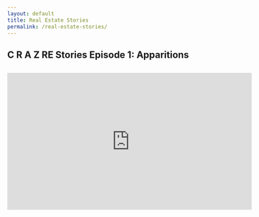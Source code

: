 ```yaml
---
layout: default
title: Real Estate Stories
permalink: /real-estate-stories/
---
```


## C R A Z RE Stories Episode 1: Apparitions

##

<center><iframe width="560" height="315" src="https://www.youtube.com/embed/eiYS3-97LVY" frameborder="0" allow="accelerometer; autoplay; encrypted-media; gyroscope; picture-in-picture" allowfullscreen=""></iframe></center>